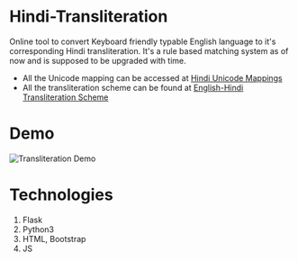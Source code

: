 # Hindi-Transliteration

Online tool to convert Keyboard friendly typable English language to it's corresponding Hindi transliteration.  It's a rule based matching system as of now and is supposed to be upgraded with time.

* All the Unicode mapping can be accessed at [Hindi Unicode Mappings](https://jrgrapxhix.net/r/Unicode/0900-097F)
* All the transliteration scheme can be found at [English-Hindi Transliteration Scheme](https://www.researchgate.net/figure/English-Hindi-Transliteration-mapping_fig1_220745891)

# Demo
![Transliteration Demo](https://github.com/prakhar21/Hindi-Transliteration/blob/master/transliteration.gif)

# Technologies
1. Flask
2. Python3
3. HTML, Bootstrap
4. JS

